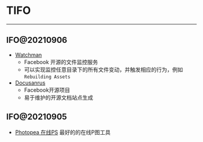 # TIFO
----------------------------------------------------------------

## IFO@20210906
* [Watchman](https://github.com/facebook/watchman)
    * Facebook 开源的文件监控服务
    * 可以实现监控任意目录下的所有文件变动，并触发相应的行为，例如`Rebuilding Assets`
* [Docusanrus](https://github.com/facebook/docusaurus)
    * Facebook开源项目
    * 易于维护的开源文档站点生成

## IFO@20210905

* [Photopea 在线PS](https://www.photopea.com/) 最好的的在线P图工具